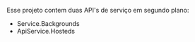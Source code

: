 Esse projeto contem duas API's de serviço em segundo plano:
* Service.Backgrounds
* ApiService.Hosteds
